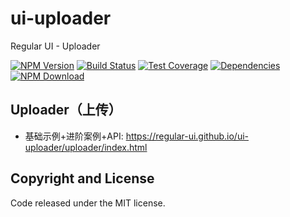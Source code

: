 # ui-uploader

Regular UI - Uploader

[![NPM Version][npm-img]][npm-url]
[![Build Status][travis-img]][travis-url]
[![Test Coverage][coveralls-img]][coveralls-url]
[![Dependencies][david-img]][david-url]
[![NPM Download][download-img]][download-url]

[npm-img]: http://img.shields.io/npm/v/rgui-ui-uploader.svg?style=flat-square
[npm-url]: http://npmjs.org/package/rgui-ui-uploader
[travis-img]: https://img.shields.io/travis/regular-ui/ui-uploader.svg?style=flat-square
[travis-url]: https://travis-ci.org/regular-ui/ui-uploader
[coveralls-img]: https://img.shields.io/coveralls/regular-ui/ui-uploader.svg?style=flat-square
[coveralls-url]: https://coveralls.io/r/regular-ui/ui-uploader
[david-img]: http://img.shields.io/david/regular-ui/ui-uploader.svg?style=flat-square
[david-url]: https://david-dm.org/regular-ui/ui-uploader
[download-img]: https://img.shields.io/npm/dm/rgui-ui-uploader.svg?style=flat-square
[download-url]: https://npmjs.org/package/rgui-ui-uploader

## Uploader（上传）

- 基础示例+进阶案例+API: https://regular-ui.github.io/ui-uploader/uploader/index.html

## Copyright and License

Code released under the MIT license.
